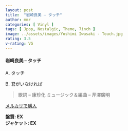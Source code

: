 ```yaml
---
layout: post
title:  "岩崎良美 – タッチ"
author: mmr
categories: [ Vinyl ]
tags: [ Jpop, Nostalgic, Theme, 7inch ]
image: ../assets/images/Yoshimi Iwasaki - Touch.jpg
rating: 3.5
v-rating: VG
---
```


#### 岩崎良美 – タッチ

A. タッチ

B. 君がいなければ

> 歌詞 – 康珍化
ミュージック＆編曲 – 芹澤廣明


[メルカリで購入](https://jp.mercari.com/item/m57717219386)

<div class="mt-4 mb-4 d-flex align-items-center">
<strong class="mr-1">盤質: EX</strong>
</div>
<div class="mt-4 mb-4 d-flex align-items-center">
<strong class="mr-1">ジャケット: EX</strong>
</div>
